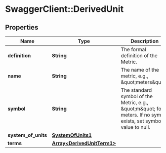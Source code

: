 # SwaggerClient::DerivedUnit

## Properties
Name | Type | Description | Notes
------------ | ------------- | ------------- | -------------
**definition** | **String** | The formal definition of the Metric. | [optional] [default to &quot;&quot;]
**name** | **String** | The name of the metric, e.g., \&quot;meters\&quot;. | [default to &quot;&quot;]
**symbol** | **String** | The standard symbol of the Metric, e.g., \&quot;m\&quot; for meters. If no symbol exists, set symbol&#39;s value to null. | [default to &quot;null&quot;]
**system_of_units** | [**SystemOfUnits1**](SystemOfUnits1.md) |  | [optional] 
**terms** | [**Array&lt;DerivedUnitTerm1&gt;**](DerivedUnitTerm1.md) |  | [optional] 


